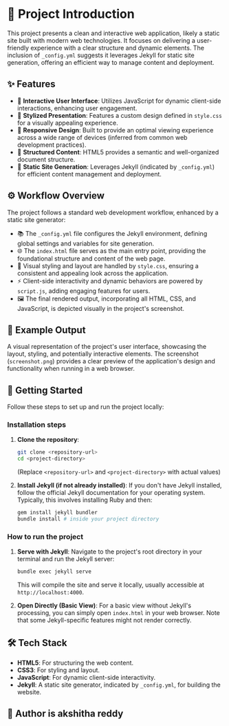 # 🚀 Project Introduction

This project presents a clean and interactive web application, likely a static site built with modern web technologies. It focuses on delivering a user-friendly experience with a clear structure and dynamic elements. The inclusion of `_config.yml` suggests it leverages Jekyll for static site generation, offering an efficient way to manage content and deployment.

## ✨ Features

*   🎯 **Interactive User Interface**: Utilizes JavaScript for dynamic client-side interactions, enhancing user engagement.
*   🎨 **Stylized Presentation**: Features a custom design defined in `style.css` for a visually appealing experience.
*   📱 **Responsive Design**: Built to provide an optimal viewing experience across a wide range of devices (inferred from common web development practices).
*   📄 **Structured Content**: HTML5 provides a semantic and well-organized document structure.
*   🔧 **Static Site Generation**: Leverages Jekyll (indicated by `_config.yml`) for efficient content management and deployment.

## ⚙️ Workflow Overview

The project follows a standard web development workflow, enhanced by a static site generator:

*   📚 The `_config.yml` file configures the Jekyll environment, defining global settings and variables for site generation.
*   🌐 The `index.html` file serves as the main entry point, providing the foundational structure and content of the web page.
*   💅 Visual styling and layout are handled by `style.css`, ensuring a consistent and appealing look across the application.
*   ⚡ Client-side interactivity and dynamic behaviors are powered by `script.js`, adding engaging features for users.
*   🖼️ The final rendered output, incorporating all HTML, CSS, and JavaScript, is depicted visually in the project's screenshot.

## 🧪 Example Output

A visual representation of the project's user interface, showcasing the layout, styling, and potentially interactive elements. The screenshot (`screenshot.png`) provides a clear preview of the application's design and functionality when running in a web browser.

## 🚀 Getting Started

Follow these steps to set up and run the project locally:

### Installation steps

1.  **Clone the repository**:
    ```bash
    git clone <repository-url>
    cd <project-directory>
    ```
    (Replace `<repository-url>` and `<project-directory>` with actual values)

2.  **Install Jekyll (if not already installed)**:
    If you don't have Jekyll installed, follow the official Jekyll documentation for your operating system. Typically, this involves installing Ruby and then:
    ```bash
    gem install jekyll bundler
    bundle install # inside your project directory
    ```

### How to run the project

1.  **Serve with Jekyll**:
    Navigate to the project's root directory in your terminal and run the Jekyll server:
    ```bash
    bundle exec jekyll serve
    ```
    This will compile the site and serve it locally, usually accessible at `http://localhost:4000`.

2.  **Open Directly (Basic View)**:
    For a basic view without Jekyll's processing, you can simply open `index.html` in your web browser. Note that some Jekyll-specific features might not render correctly.

## 🛠️ Tech Stack

*   **HTML5**: For structuring the web content.
*   **CSS3**: For styling and layout.
*   **JavaScript**: For dynamic client-side interactivity.
*   **Jekyll**: A static site generator, indicated by `_config.yml`, for building the website.

## 👤 Author is akshitha reddy